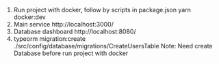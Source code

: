 1. Run project with docker, follow by scripts in package.json
   yarn docker:dev
2. Main service
   http://localhost:3000/
3. Database dashboard
   http://localhost:8080/
4. typeorm migration:create ./src/config/database/migrations/CreateUsersTable 
Note: Need create Database before run project with docker

